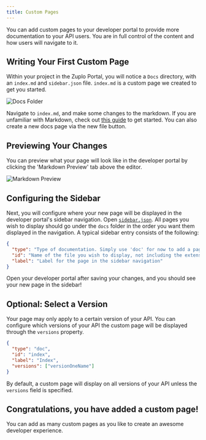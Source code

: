 ```yaml
---
title: Custom Pages
---
```


You can add custom pages to your developer portal to provide more documentation to your API users. You are in full control of the content and how users will navigate to it.

## Writing Your First Custom Page

Within your project in the Zuplo Portal, you will notice a `Docs` directory, with an `index.md` and `sidebar.json` file. `index.md` is a custom page we created to get you started.

![Docs Folder](../../static/media/developer-portal/adding-pages/docs-folder.png)

Navigate to `index.md`, and make some changes to the markdown. If you are unfamiliar with Markdown, check out [this guide](https://www.markdownguide.org/) to get started. You can also create a new docs page via the new file button.

## Previewing Your Changes

You can preview what your page will look like in the developer portal by clicking the 'Markdown Preview' tab above the editor.

![Markdown Preview](../../static/media/developer-portal/adding-pages/style-preview.png)

## Configuring the Sidebar

Next, you will configure where your new page will be displayed in the developer portal's sidebar navigation. Open [`sidebar.json`](./dev-portal-configuring-sidebar.md). All pages you wish to display should go under the `docs` folder in the order you want them displayed in the navigation. A typical sidebar entry consists of the following:

```json
{
  "type": "Type of documentation. Simply use 'doc' for now to add a page",
  "id": "Name of the file you wish to display, not including the extension",
  "label": "Label for the page in the sidebar navigation"
}
```

Open your developer portal after saving your changes, and you should see your new page in the sidebar!

## Optional: Select a Version

Your page may only apply to a certain version of your API. You can configure which versions of your API the custom page will be displayed through the `versions` property.

```json
{
  "type": "doc",
  "id": "index",
  "label": "Index",
  "versions": ["versionOneName"]
}
```

By default, a custom page will display on all versions of your API unless the `versions` field is specified.

## Congratulations, you have added a custom page!

You can add as many custom pages as you like to create an awesome developer experience.
